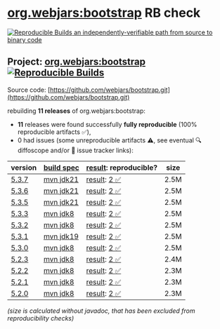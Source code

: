 [org.webjars:bootstrap](https://central.sonatype.com/artifact/org.webjars/bootstrap/versions) RB check
=======

[![Reproducible Builds](https://reproducible-builds.org/images/logos/rb.svg) an independently-verifiable path from source to binary code](https://reproducible-builds.org/)

## Project: [org.webjars:bootstrap](https://central.sonatype.com/artifact/org.webjars/bootstrap/versions) [![Reproducible Builds](https://img.shields.io/endpoint?url=https://raw.githubusercontent.com/jvm-repo-rebuild/reproducible-central/master/content/org/webjars/bootstrap/badge.json)](https://github.com/jvm-repo-rebuild/reproducible-central/blob/master/content/org/webjars/bootstrap/README.md)

Source code: [https://github.com/webjars/bootstrap.git](https://github.com/webjars/bootstrap.git)

rebuilding **11 releases** of org.webjars:bootstrap:
- **11** releases were found successfully **fully reproducible** (100% reproducible artifacts :white_check_mark:),
- 0 had issues (some unreproducible artifacts :warning:, see eventual :mag: diffoscope and/or :memo: issue tracker links):

| version | [build spec](/BUILDSPEC.md) | [result](https://reproducible-builds.org/docs/jvm/): reproducible? | size |
| -- | --------- | ------ | -- |
| [5.3.7](https://central.sonatype.com/artifact/org.webjars/bootstrap/5.3.7/pom) | [mvn jdk21](bootstrap-5.3.7.buildspec) | [result](bootstrap-5.3.7.buildinfo): [2 :white_check_mark: ](bootstrap-5.3.7.buildcompare) | 2.5M |
| [5.3.6](https://central.sonatype.com/artifact/org.webjars/bootstrap/5.3.6/pom) | [mvn jdk21](bootstrap-5.3.6.buildspec) | [result](bootstrap-5.3.6.buildinfo): [2 :white_check_mark: ](bootstrap-5.3.6.buildcompare) | 2.5M |
| [5.3.5](https://central.sonatype.com/artifact/org.webjars/bootstrap/5.3.5/pom) | [mvn jdk21](bootstrap-5.3.5.buildspec) | [result](bootstrap-5.3.5.buildinfo): [2 :white_check_mark: ](bootstrap-5.3.5.buildcompare) | 2.5M |
| [5.3.3](https://central.sonatype.com/artifact/org.webjars/bootstrap/5.3.3/pom) | [mvn jdk8](bootstrap-5.3.3.buildspec) | [result](bootstrap-5.3.3.buildinfo): [2 :white_check_mark: ](bootstrap-5.3.3.buildcompare) | 2.5M |
| [5.3.2](https://central.sonatype.com/artifact/org.webjars/bootstrap/5.3.2/pom) | [mvn jdk8](bootstrap-5.3.2.buildspec) | [result](bootstrap-5.3.2.buildinfo): [2 :white_check_mark: ](bootstrap-5.3.2.buildcompare) | 2.5M |
| [5.3.1](https://central.sonatype.com/artifact/org.webjars/bootstrap/5.3.1/pom) | [mvn jdk19](bootstrap-5.3.1.buildspec) | [result](bootstrap-5.3.1.buildinfo): [2 :white_check_mark: ](bootstrap-5.3.1.buildcompare) | 2.5M |
| [5.3.0](https://central.sonatype.com/artifact/org.webjars/bootstrap/5.3.0/pom) | [mvn jdk8](bootstrap-5.3.0.buildspec) | [result](bootstrap-5.3.0.buildinfo): [2 :white_check_mark: ](bootstrap-5.3.0.buildcompare) | 2.5M |
| [5.2.3](https://central.sonatype.com/artifact/org.webjars/bootstrap/5.2.3/pom) | [mvn jdk8](bootstrap-5.2.3.buildspec) | [result](bootstrap-5.2.3.buildinfo): [2 :white_check_mark: ](bootstrap-5.2.3.buildcompare) | 2.4M |
| [5.2.2](https://central.sonatype.com/artifact/org.webjars/bootstrap/5.2.2/pom) | [mvn jdk8](bootstrap-5.2.2.buildspec) | [result](bootstrap-5.2.2.buildinfo): [2 :white_check_mark: ](bootstrap-5.2.2.buildcompare) | 2.3M |
| [5.2.1](https://central.sonatype.com/artifact/org.webjars/bootstrap/5.2.1/pom) | [mvn jdk8](bootstrap-5.2.1.buildspec) | [result](bootstrap-5.2.1.buildinfo): [2 :white_check_mark: ](bootstrap-5.2.1.buildcompare) | 2.3M |
| [5.2.0](https://central.sonatype.com/artifact/org.webjars/bootstrap/5.2.0/pom) | [mvn jdk8](bootstrap-5.2.0.buildspec) | [result](bootstrap-5.2.0.buildinfo): [2 :white_check_mark: ](bootstrap-5.2.0.buildcompare) | 2.3M |

<i>(size is calculated without javadoc, that has been excluded from reproducibility checks)</i>
